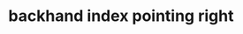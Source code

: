 ---
layout: smileys&emotion
title: backhand index pointing right
emoji: backhand_index_pointing_right
permalink: 👉.html
image: assets/img/3moji/backhand_index_pointing_right.png
---
